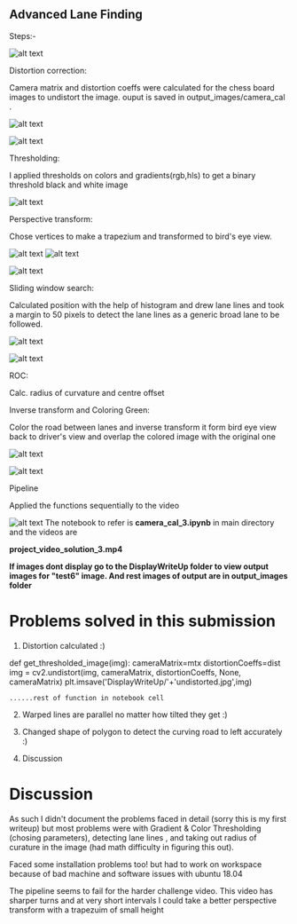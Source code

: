 ## Advanced Lane Finding


[//]: # (Image References)

[image1]: ./DisplayWriteUp/calibration12.jpg "Undistorted"

[image2]: ./DisplayWriteUp/thresholded.jpg "thresholded"

[image3]: ./DisplayWriteUp/warped.jpg "warped"

[image4]: ./DisplayWriteUp/out_img.jpg "warped"

[image5]: ./DisplayWriteUp/detectedlanelines.png "lane lines"

[image6]: ./DisplayWriteUp/unwarped.jpg "unwarped"

[image7]: ./DisplayWriteUp/result.jpg "result"

[image8]: ./DisplayWriteUp/finalimg.png "final img"


[image9]: ./test_images/test6.jpg "test img"


[image10]: ./DisplayWriteUp/undistorted.jpg "undistorted"

[image11]: ./DisplayWriteUp/detectlanes2.png "detect lanes"
[image12]: ./DisplayWriteUp/warped2.png "warped 2"

Steps:-

![alt text][image9]

Distortion correction:

Camera matrix and distortion coeffs were calculated for the chess board images to undistort the image. ouput is saved in output_images/camera_cal .

![alt text][image1]

![alt text][image10]

Thresholding:

I applied thresholds on colors and gradients(rgb,hls) to get a binary threshold black and white image

![alt text][image2]

Perspective transform:

Chose vertices to make a trapezium and transformed to bird's eye view.

![alt text][image12]
![alt text][image3]

![alt text][image4]

Sliding window search:

Calculated position with the help of histogram and drew lane lines and took a margin to 50 pixels to detect the lane lines as a generic broad lane to be followed.

![alt text][image5]

![alt text][image11]

ROC:

Calc. radius of curvature and centre offset


Inverse transform and Coloring Green:

Color the road between lanes and inverse transform it form bird eye view back to driver's view and overlap the colored image with the original one

![alt text][image6]

![alt text][image7]

Pipeline

Applied the functions sequentially to the video


![alt text][image8]
The notebook to refer is **camera_cal_3.ipynb** in main directory and the videos are 

**project_video_solution_3.mp4**


**If images dont display go  to the DisplayWriteUp folder to view output images for "test6" image. And rest images of output are in output_images folder**


# Problems solved in this submission

1. Distortion calculated :)

def get_thresholded_image(img):
    cameraMatrix=mtx
    distortionCoeffs=dist
    img = cv2.undistort(img, cameraMatrix, distortionCoeffs, None, cameraMatrix)
    plt.imsave('DisplayWriteUp/'+'undistorted.jpg',img)
    
    ......rest of function in notebook cell 

2. Warped lines are parallel no matter how tilted they get :)

3. Changed shape of polygon to detect the curving road to left accurately :)

4. Discussion

# Discussion


As such I didn't document the problems faced in detail (sorry this is my first writeup) but most problems were with Gradient & Color Thresholding (chosing parameters), detecting lane lines , and taking out radius of curature in the image (had math difficulty in figuring this out).

Faced some installation problems too! but had to work on workspace because of bad machine and software issues with ubuntu 18.04

The pipeline seems to fail for the harder challenge video. This video has sharper turns and at very short intervals
I could take a better perspective transform with a trapezuim of small height

